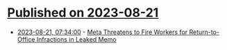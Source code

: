 # [Published on 2023-08-21](index.md)

* [2023-08-21, 07:34:00](https://it.slashdot.org/story/23/08/21/0158236/meta-threatens-to-fire-workers-for-return-to-office-infractions-in-leaked-memo?utm_source=rss1.0mainlinkanon&utm_medium=feed) - [Meta Threatens to Fire Workers for Return-to-Office Infractions in Leaked Memo](https://it.slashdot.org/story/23/08/21/0158236/meta-threatens-to-fire-workers-for-return-to-office-infractions-in-leaked-memo?utm_source=rss1.0mainlinkanon&utm_medium=feed)
